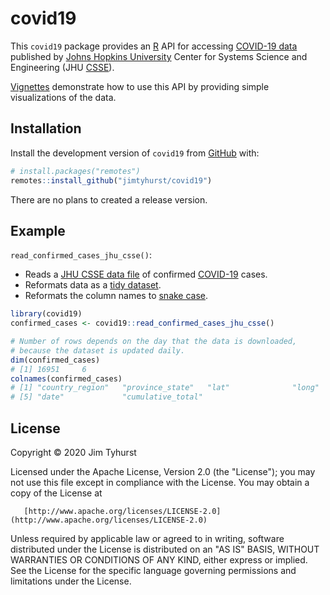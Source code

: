 # covid19

<!-- badges: start -->
<!-- badges: end -->

This `covid19` package provides an [R](https://www.r-project.org/) API for accessing [COVID-19 data](https://github.com/CSSEGISandData/COVID-19) published by [Johns Hopkins University](https://www.jhu.edu/) Center for Systems Science and Engineering (JHU [CSSE](https://systems.jhu.edu/)).

[Vignettes](./vignettes) demonstrate how to use this API by providing simple visualizations of the data.

## Installation

Install the development version of `covid19` from [GitHub](https://github.com/) with:

``` r
# install.packages("remotes")
remotes::install_github("jimtyhurst/covid19")
```

There are no plans to created a release version.

## Example

`read_confirmed_cases_jhu_csse()`:

* Reads a [JHU CSSE data file](https://github.com/CSSEGISandData/COVID-19/blob/master/csse_covid_19_data/csse_covid_19_time_series/time_series_covid19_confirmed_global.csv) of confirmed [COVID-19](https://www.who.int/emergencies/diseases/novel-coronavirus-2019) cases.
* Reformats data as a [tidy dataset](https://r4ds.had.co.nz/tidy-data.html).
* Reformats the column names to [snake case](https://en.wikipedia.org/wiki/Snake_case).

``` r
library(covid19)
confirmed_cases <- covid19::read_confirmed_cases_jhu_csse()

# Number of rows depends on the day that the data is downloaded,
# because the dataset is updated daily.
dim(confirmed_cases)
# [1] 16951     6
colnames(confirmed_cases)
# [1] "country_region"   "province_state"   "lat"              "long"            
# [5] "date"             "cumulative_total"
```

## License
Copyright &copy; 2020 Jim Tyhurst

Licensed under the Apache License, Version 2.0 (the "License"); you may not use this file except in compliance with the License. You may obtain a copy of the License at

       [http://www.apache.org/licenses/LICENSE-2.0](http://www.apache.org/licenses/LICENSE-2.0)

Unless required by applicable law or agreed to in writing, software distributed under the License is distributed on an "AS IS" BASIS, WITHOUT WARRANTIES OR CONDITIONS OF ANY KIND, either express or implied. See the License for the specific language governing permissions and limitations under the License.
